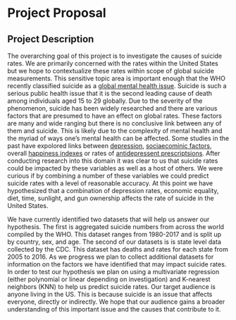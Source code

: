 # Project Proposal

## Project Description

The overarching goal of this project is to investigate the causes of suicide rates. We are primarily concerned with the rates within the United States but we hope to contextualize these rates within scope of global suicide measurements. This sensitive topic area is important enough that the WHO recently classified suicide as a [global mental health issue](https://www.ncbi.nlm.nih.gov/pmc/articles/PMC5454768/). Suicide is such a serious public health issue that it is the second leading cause of death among individuals aged 15 to 29 globally. Due to the severity of the phenomenon, suicide has been widely researched and there are various factors that are presumed to have an effect on global rates. These factors are many and wide ranging but there is no conclusive link between any of them and suicide. This is likely due to the complexity of mental health and the myriad of ways one’s mental health can be affected. Some studies in the past have expolored links between [depression](https://www.ncbi.nlm.nih.gov/pmc/articles/PMC3330161/), [sociaecominic factors](https://www.ncbi.nlm.nih.gov/pmc/articles/PMC5454768/),  overall [happiness indexes](https://www.researchgate.net/publication/228462399_Dark_Contrasts_The_Paradox_of_High_Rates_of_Suicide_in_Happy_Places) or rates of [antidepressent prescriptsions](https://ajp.psychiatryonline.org/doi/abs/10.1176/ajp.2006.163.11.1898). After conducting research into this domain it was clear to us that suicide rates could be impacted by these variables as well as a host of others. We were curious if by combining a number of these variables we could predict suicide rates with a level of reasonable accuracy. At this point we have hypothesized that a combination of depression rates, economic equality, diet, time, sunlight, and gun ownership affects the rate of suicide in the United States.  

We have currently identified two datasets that will help us answer our hypothesis. The first is aggregated suicide numbers from across the world compiled by the WHO. This dataset ranges from 1980-2017 and is split up by country, sex, and age. The second of our datasets is is state level data collected by the CDC. This dataset has deaths and rates for each state from 2005 to 2016. As we progress we plan to collect additional datasets for information on the factors we have identified that may impact suicide rates. In order to test our hypothesis we plan on using a multivariate regression (either polynomial or linear depending on investigation) and K-nearest neighbors (KNN) to help us predict suicide rates. Our target audience is anyone living in the US. This is because suicide is an issue that affects everyone, directly or indirectly. We hope that our audience gains a broader understanding of this important issue and the causes that contribute to it. 